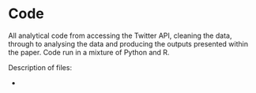# Code
All analytical code from accessing the Twitter API, cleaning the data, through to analysing the data and producing the outputs presented within the paper. Code run in a mixture of Python and R. 

Description of files:

*
